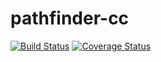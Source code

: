 pathfinder-cc
=============
[![Build Status](https://travis-ci.org/achappell/pathfinder-cc.png?branch=master)](https://travis-ci.org/achappell/pathfinder-cc)
[![Coverage Status](https://coveralls.io/repos/github/achappell/pathfinder-cc/badge.svg?branch=master)](https://coveralls.io/github/achappell/pathfinder-cc?branch=master)
